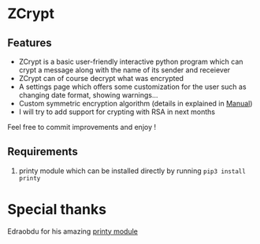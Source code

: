# ZCrypt
## Features
* ZCrypt is a basic user-friendly interactive python program which can crypt a message along with the name of its sender and receiever
* ZCrypt can of course decrypt what was encrypted
*  A settings page which offers some customization for the user such as changing date format, showing warnings...
* Custom symmetric encryption algorithm (details in explained in [Manual](Beta/Manual.txt))
* I will try to add support for crypting with RSA in next months

Feel free to commit improvements and enjoy !

## Requirements
1. printy module which can be installed directly by running ```pip3 install printy```

# Special thanks
Edraobdu for his amazing [printy module](https://github.com/edraobdu/printy) 

